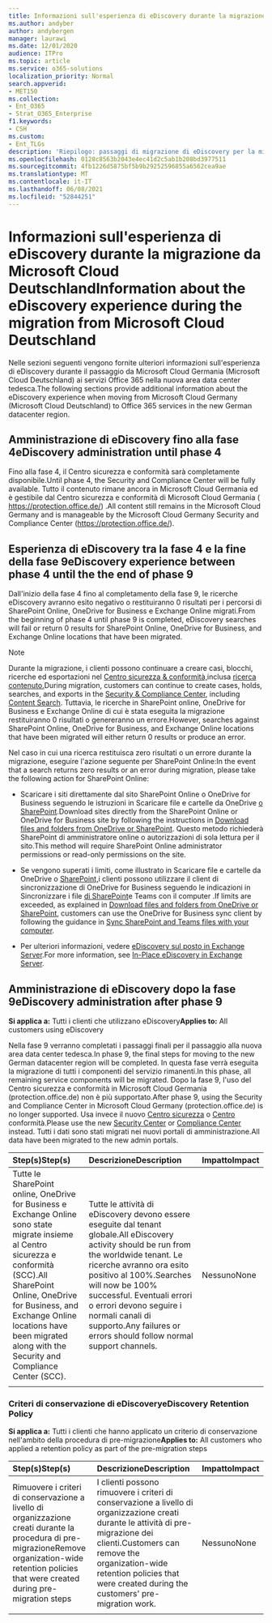 ```yaml
---
title: Informazioni sull'esperienza di eDiscovery durante la migrazione da Microsoft Cloud Deutschland
ms.author: andyber
author: andybergen
manager: laurawi
ms.date: 12/01/2020
audience: ITPro
ms.topic: article
ms.service: o365-solutions
localization_priority: Normal
search.appverid:
- MET150
ms.collection:
- Ent_O365
- Strat_O365_Enterprise
f1.keywords:
- CSH
ms.custom:
- Ent_TLGs
description: 'Riepilogo: passaggi di migrazione di eDiscovery per la migrazione da Microsoft Cloud Deutschland.'
ms.openlocfilehash: 0128c8563b2043e4ec41d2c5ab1b208bd3977511
ms.sourcegitcommit: 4fb1226d5875bf5b9b29252596855a6562cea9ae
ms.translationtype: MT
ms.contentlocale: it-IT
ms.lasthandoff: 06/08/2021
ms.locfileid: "52844251"
---
```

# <a name="information-about-the-ediscovery-experience-during-the-migration-from-microsoft-cloud-deutschland"></a><span data-ttu-id="c7789-103">Informazioni sull'esperienza di eDiscovery durante la migrazione da Microsoft Cloud Deutschland</span><span class="sxs-lookup"><span data-stu-id="c7789-103">Information about the eDiscovery experience during the migration from Microsoft Cloud Deutschland</span></span>
<span data-ttu-id="c7789-104">Nelle sezioni seguenti vengono fornite ulteriori informazioni sull'esperienza di eDiscovery durante il passaggio da Microsoft Cloud Germania (Microsoft Cloud Deutschland) ai servizi Office 365 nella nuova area data center tedesca.</span><span class="sxs-lookup"><span data-stu-id="c7789-104">The following sections provide additional information about the eDiscovery experience when moving from Microsoft Cloud Germany (Microsoft Cloud Deutschland) to Office 365 services in the new German datacenter region.</span></span>

## <a name="ediscovery-administration-until-phase-4"></a><span data-ttu-id="c7789-105">Amministrazione di eDiscovery fino alla fase 4</span><span class="sxs-lookup"><span data-stu-id="c7789-105">eDiscovery administration until phase 4</span></span>
<span data-ttu-id="c7789-106">Fino alla fase 4, il Centro sicurezza e conformità sarà completamente disponibile.</span><span class="sxs-lookup"><span data-stu-id="c7789-106">Until phase 4, the Security and Compliance Center will be fully available.</span></span> <span data-ttu-id="c7789-107">Tutto il contenuto rimane ancora in Microsoft Cloud Germania ed è gestibile dal Centro sicurezza e conformità di Microsoft Cloud Germania ( https://protection.office.de/) .</span><span class="sxs-lookup"><span data-stu-id="c7789-107">All content still remains in the Microsoft Cloud Germany and is manageable by the Microsoft Cloud Germany Security and Compliance Center (https://protection.office.de/).</span></span>

## <a name="ediscovery-experience-between-phase-4-until-the-the-end-of-phase-9"></a><span data-ttu-id="c7789-108">Esperienza di eDiscovery tra la fase 4 e la fine della fase 9</span><span class="sxs-lookup"><span data-stu-id="c7789-108">eDiscovery experience between phase 4 until the the end of phase 9</span></span>
<span data-ttu-id="c7789-109">Dall'inizio della fase 4 fino al completamento della fase 9, le ricerche eDiscovery avranno esito negativo o restituiranno 0 risultati per i percorsi di SharePoint Online, OneDrive for Business e Exchange Online migrati.</span><span class="sxs-lookup"><span data-stu-id="c7789-109">From the beginning of phase 4 until phase 9 is completed, eDiscovery searches will fail or return 0 results for SharePoint Online, OneDrive for Business, and Exchange Online locations that have been migrated.</span></span>

> [!NOTE]
> <span data-ttu-id="c7789-110">Durante la migrazione, i clienti possono continuare a creare casi, blocchi, ricerche ed esportazioni nel [Centro sicurezza & conformità,](/microsoft-365/compliance/manage-legal-investigations)inclusa [ricerca contenuto.](/microsoft-365/compliance/search-for-content)</span><span class="sxs-lookup"><span data-stu-id="c7789-110">During migration, customers can continue to create cases, holds, searches, and exports in the [Security & Compliance Center](/microsoft-365/compliance/manage-legal-investigations), including [Content Search](/microsoft-365/compliance/search-for-content).</span></span> <span data-ttu-id="c7789-111">Tuttavia, le ricerche in SharePoint online, OneDrive for Business e Exchange Online di cui è stata eseguita la migrazione restituiranno 0 risultati o genereranno un errore.</span><span class="sxs-lookup"><span data-stu-id="c7789-111">However, searches against SharePoint Online, OneDrive for Business, and Exchange Online locations that have been migrated will either return 0 results or produce an error.</span></span>

<span data-ttu-id="c7789-112">Nel caso in cui una ricerca restituisca zero risultati o un errore durante la migrazione, eseguire l'azione seguente per SharePoint Online:</span><span class="sxs-lookup"><span data-stu-id="c7789-112">In the event that a search returns zero results or an error during migration, please take the following action for SharePoint Online:</span></span>

- <span data-ttu-id="c7789-113">Scaricare i siti direttamente dal sito SharePoint Online o OneDrive for Business seguendo le istruzioni in Scaricare file e cartelle da OneDrive [o SharePoint](https://support.office.com/article/download-files-and-folders-from-onedrive-or-sharepoint-5c7397b7-19c7-4893-84fe-d02e8fa5df05).</span><span class="sxs-lookup"><span data-stu-id="c7789-113">Download sites directly from the SharePoint Online or OneDrive for Business site by following the instructions in [Download files and folders from OneDrive or SharePoint](https://support.office.com/article/download-files-and-folders-from-onedrive-or-sharepoint-5c7397b7-19c7-4893-84fe-d02e8fa5df05).</span></span> <span data-ttu-id="c7789-114">Questo metodo richiederà SharePoint di amministratore online o autorizzazioni di sola lettura per il sito.</span><span class="sxs-lookup"><span data-stu-id="c7789-114">This method will require SharePoint Online administrator permissions or read-only permissions on the site.</span></span>
- <span data-ttu-id="c7789-115">Se vengono superati i limiti, come illustrato in Scaricare file e cartelle da OneDrive o [SharePoint,](https://support.office.com/article/download-files-and-folders-from-onedrive-or-sharepoint-5c7397b7-19c7-4893-84fe-d02e8fa5df05)i clienti possono utilizzare il client di sincronizzazione di OneDrive for Business seguendo le indicazioni in Sincronizzare i file [di SharePoint](https://support.office.com/article/sync-sharepoint-files-with-the-new-onedrive-sync-app-6de9ede8-5b6e-4503-80b2-6190f3354a88)e Teams con il computer .</span><span class="sxs-lookup"><span data-stu-id="c7789-115">If limits are exceeded, as explained in [Download files and folders from OneDrive or SharePoint](https://support.office.com/article/download-files-and-folders-from-onedrive-or-sharepoint-5c7397b7-19c7-4893-84fe-d02e8fa5df05), customers can use the OneDrive for Business sync client by following the guidance in [Sync SharePoint and Teams files with your computer](https://support.office.com/article/sync-sharepoint-files-with-the-new-onedrive-sync-app-6de9ede8-5b6e-4503-80b2-6190f3354a88).</span></span>

- <span data-ttu-id="c7789-116">Per ulteriori informazioni, vedere [eDiscovery sul posto in Exchange Server](/Exchange/policy-and-compliance/ediscovery/ediscovery).</span><span class="sxs-lookup"><span data-stu-id="c7789-116">For more information, see  [In-Place eDiscovery in Exchange Server](/Exchange/policy-and-compliance/ediscovery/ediscovery).</span></span>


## <a name="ediscovery-administration-after-phase-9"></a><span data-ttu-id="c7789-117">Amministrazione di eDiscovery dopo la fase 9</span><span class="sxs-lookup"><span data-stu-id="c7789-117">eDiscovery administration after phase 9</span></span>

<span data-ttu-id="c7789-118">**Si applica a:** Tutti i clienti che utilizzano eDiscovery</span><span class="sxs-lookup"><span data-stu-id="c7789-118">**Applies to:** All customers using eDiscovery</span></span>

<span data-ttu-id="c7789-119">Nella fase 9 verranno completati i passaggi finali per il passaggio alla nuova area data center tedesca.</span><span class="sxs-lookup"><span data-stu-id="c7789-119">In phase 9, the final steps for moving to the new German datacenter region will be completed.</span></span> <span data-ttu-id="c7789-120">In questa fase verrà eseguita la migrazione di tutti i componenti del servizio rimanenti.</span><span class="sxs-lookup"><span data-stu-id="c7789-120">In this phase, all remaining service components will be migrated.</span></span>
<span data-ttu-id="c7789-121">Dopo la fase 9, l'uso del Centro sicurezza e conformità in Microsoft Cloud Germania (protection.office.de) non è più supportato.</span><span class="sxs-lookup"><span data-stu-id="c7789-121">After phase 9, using the Security and Compliance Center in Microsoft Cloud Germany (protection.office.de) is no longer supported.</span></span> <span data-ttu-id="c7789-122">Usa invece il nuovo [Centro sicurezza](https://security.microsoft.com/) o [Centro](https://compliance.microsoft.com/) conformità.</span><span class="sxs-lookup"><span data-stu-id="c7789-122">Please use the new [Security Center](https://security.microsoft.com/) or [Compliance Center](https://compliance.microsoft.com/) instead.</span></span> <span data-ttu-id="c7789-123">Tutti i dati sono stati migrati nei nuovi portali di amministrazione.</span><span class="sxs-lookup"><span data-stu-id="c7789-123">All data have been migrated to the new admin portals.</span></span>

| <span data-ttu-id="c7789-124">Step(s)</span><span class="sxs-lookup"><span data-stu-id="c7789-124">Step(s)</span></span> | <span data-ttu-id="c7789-125">Descrizione</span><span class="sxs-lookup"><span data-stu-id="c7789-125">Description</span></span> | <span data-ttu-id="c7789-126">Impatto</span><span class="sxs-lookup"><span data-stu-id="c7789-126">Impact</span></span> |
|:-------|:-------|:-------|
|  <span data-ttu-id="c7789-127">Tutte le SharePoint online, OneDrive for Business e Exchange Online sono state migrate insieme al Centro sicurezza e conformità (SCC).</span><span class="sxs-lookup"><span data-stu-id="c7789-127">All SharePoint Online, OneDrive for Business, and Exchange Online locations have been migrated along with the Security and Compliance Center (SCC).</span></span> | <span data-ttu-id="c7789-128">Tutte le attività di eDiscovery devono essere eseguite dal tenant globale.</span><span class="sxs-lookup"><span data-stu-id="c7789-128">All eDiscovery activity should be run from the worldwide tenant.</span></span> <span data-ttu-id="c7789-129">Le ricerche avranno ora esito positivo al 100%.</span><span class="sxs-lookup"><span data-stu-id="c7789-129">Searches will now be 100% successful.</span></span> <span data-ttu-id="c7789-130">Eventuali errori o errori devono seguire i normali canali di supporto.</span><span class="sxs-lookup"><span data-stu-id="c7789-130">Any failures or errors should follow normal support channels.</span></span> | <span data-ttu-id="c7789-131">Nessuno</span><span class="sxs-lookup"><span data-stu-id="c7789-131">None</span></span> |
||||

### <a name="ediscovery-retention-policy"></a><span data-ttu-id="c7789-132">Criteri di conservazione di eDiscovery</span><span class="sxs-lookup"><span data-stu-id="c7789-132">eDiscovery Retention Policy</span></span>
<span data-ttu-id="c7789-133">**Si applica a:**  Tutti i clienti che hanno applicato un criterio di conservazione nell'ambito della procedura di pre-migrazione</span><span class="sxs-lookup"><span data-stu-id="c7789-133">**Applies to:**  All customers who applied a retention policy as part of the pre-migration steps</span></span>

| <span data-ttu-id="c7789-134">Step(s)</span><span class="sxs-lookup"><span data-stu-id="c7789-134">Step(s)</span></span> | <span data-ttu-id="c7789-135">Descrizione</span><span class="sxs-lookup"><span data-stu-id="c7789-135">Description</span></span> | <span data-ttu-id="c7789-136">Impatto</span><span class="sxs-lookup"><span data-stu-id="c7789-136">Impact</span></span> |
|:-------|:-------|:-------|
| <span data-ttu-id="c7789-137">Rimuovere i criteri di conservazione a livello di organizzazione creati durante la procedura di pre-migrazione</span><span class="sxs-lookup"><span data-stu-id="c7789-137">Remove organization-wide retention policies that were created during pre-migration steps</span></span> | <span data-ttu-id="c7789-138">I clienti possono rimuovere i criteri di conservazione a livello di organizzazione creati durante le attività di pre-migrazione dei clienti.</span><span class="sxs-lookup"><span data-stu-id="c7789-138">Customers can remove the organization-wide retention policies that were created during the customers' pre-migration work.</span></span> | <span data-ttu-id="c7789-139">Nessuno</span><span class="sxs-lookup"><span data-stu-id="c7789-139">None</span></span> |
||||
